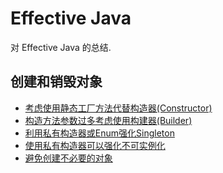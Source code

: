 Effective Java
======
对 Effective Java 的总结.

## 创建和销毁对象
- [考虑使用静态工厂方法代替构造器(Constructor)](创建和销毁对象.md#考虑使用静态工厂方法代替构造器Constructor)
- [构造方法参数过多考虑使用构建器(Builder)](创建和销毁对象.md#构造方法参数过多考虑使用构建器Builder)
- [利用私有构造器或Enum强化Singleton](创建和销毁对象.md#利用私有构造器或Enum强化Singleton)
- [使用私有构造器可以强化不可实例化](创建和销毁对象.md#使用私有构造器可以强化不可实例化)
- [避免创建不必要的对象](创建和销毁对象.md#避免创建不必要的对象)